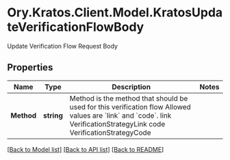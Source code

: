 # Ory.Kratos.Client.Model.KratosUpdateVerificationFlowBody
Update Verification Flow Request Body

## Properties

Name | Type | Description | Notes
------------ | ------------- | ------------- | -------------
**Method** | **string** | Method is the method that should be used for this verification flow  Allowed values are &#x60;link&#x60; and &#x60;code&#x60;. link VerificationStrategyLink code VerificationStrategyCode | 

[[Back to Model list]](../../README.md#documentation-for-models) [[Back to API list]](../../README.md#documentation-for-api-endpoints) [[Back to README]](../../README.md)

